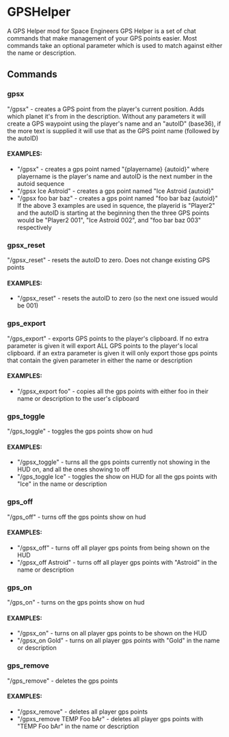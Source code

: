 # GPSHelper
A GPS Helper mod for Space Engineers
GPS Helper is a set of chat commands that make management of your GPS points easier. Most commands take an optional parameter which is used to match against either the name or description.

## Commands

### gpsx
"/gpsx" - creates a GPS point from the player's current position. Adds which planet it's from in the description. Without any parameters it will create a GPS waypoint using the player's name and an "autoID" (base36), if the more text is supplied it will use that as the GPS point name (followed by the autoID)
#### EXAMPLES:
- "/gpsx" - creates a gps point named "{playername} {autoid}" where playername is the player's name and autoID is the next number in the autoid sequence
- "/gpsx Ice Astroid" - creates a gps point named "Ice Astroid {autoid}" 
- "/gpsx foo bar baz" - creates a gps point named "foo bar baz {autoid}" 
If the above 3 examples are used in squence, the playerid is "Player2" and the autoID is starting at the beginning then the three GPS points would be "Player2 001", "Ice Astroid 002", and "foo bar baz 003" respectively


### gpsx_reset
"/gpsx_reset" - resets the autoID to zero. Does not change existing GPS points
#### EXAMPLES:
- "/gpsx_reset" - resets the autoID to zero (so the next one issued would be 001)

### gps_export
"/gps_export" - exports GPS points to the player's clipboard. If no extra parameter is given it will export ALL GPS points to the player's local clipboard. if an extra parameter is given it will only export those gps points that contain the given parameter in either the name or description
#### EXAMPLES:
- "/gpsx_export foo" - copies all the gps points with either foo in their name or description to the user's clipboard

### gps_toggle
"/gps_toggle" - toggles the gps points show on hud
#### EXAMPLES:
- "/gpsx_toggle" - turns all the gps points currently not showing in the HUD on, and all the ones showing to off
- "/gps_toggle Ice" - toggles the show on HUD for all the gps points with "Ice" in the name or description

### gps_off
"/gps_off" - turns off the gps points show on hud
#### EXAMPLES:
- "/gpsx_off" - turns off all player gps points from being shown on the HUD
- "/gpsx_off Astroid" - turns off all player gps points with "Astroid" in the name or description

### gps_on
"/gps_on" - turns on the gps points show on hud
#### EXAMPLES:
- "/gpsx_on" - turns on all player gps points to be shown on the HUD
- "/gpsx_on Gold" - turns on all player gps points with "Gold" in the name or description

### gps_remove
"/gps_remove" - deletes the gps points
#### EXAMPLES:
- "/gpsx_remove" - deletes all player gps points
- "/gpxs_remove TEMP Foo bAr" - deletes all player gps points with "TEMP Foo bAr" in the name or description
